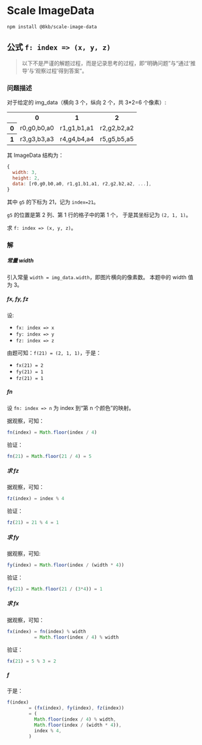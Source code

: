 # Scale ImageData

``` bash
npm install @8kb/scale-image-data
```

## 公式 `f: index => (x, y, z)`
> 以下不是严谨的解题过程，而是记录思考的过程，即“明确问题”与“通过‘推导’与‘观察过程’得到答案”。

### 问题描述
对于给定的 img_data（横向 3 个，纵向 2 个，共 3*2=6 个像素）:

<table>
  <tr>
    <th></th>
    <th>0</th>
    <th>1</th>
    <th>2</th>
  </tr>
  <tr>
    <th>0</th>
    <td>r0,g0,b0,a0</td>
    <td>r1,g1,b1,a1</td>
    <td>r2,g2,b2,a2</td>
  </tr>
  <tr>
    <th>1</th>
    <td>r3,g3,b3,a3</td>
    <td>r4,g4,b4,a4</td>
    <td>r5,g5,b5,a5</td>
  </tr>
</table>

其 ImageData 结构为：
``` js
{
  width: 3,
  height: 2,
  data: [r0,g0,b0,a0, r1,g1,b1,a1, r2,g2,b2,a2, ...],
}
```

其中 `g5` 的下标为 21，记为 `index=21`。

`g5` 的位置是第 2 列、第 1 行的格子中的第 1 个，
于是其坐标记为 `(2, 1, 1)`。

求 `f: index => (x, y, z)`。

### 解

##### 常量 width
引入常量 `width = img_data.width`，即图片横向的像素数。
本题中的 width 值 为 3。

##### *fx*, *fy*, *fz*

设:
+ `fx: index => x`
+ `fy: index => y`
+ `fz: index => z`

由题可知：`f(21) = (2, 1, 1)`，于是：
+ `fx(21) = 2`
+ `fy(21) = 1`
+ `fz(21) = 1`

##### *fn*
设 `fn: index => n` 为 index 到“第 n 个颜色”的映射。

据观察，可知：
``` js
fn(index) = Math.floor(index / 4)
```

验证：
``` js
fn(21) = Math.floor(21 / 4) = 5
```

##### 求 *fz*
据观察，可知：
``` js
fz(index) = index % 4
```

验证：
``` js
fz(21) = 21 % 4 = 1
```

##### 求 *fy*
据观察，可知:
``` js
fy(index) = Math.floor(index / (width * 4))
```

验证：
``` js
fy(21) = Math.floor(21 / (3*4)) = 1
```

##### 求 *fx*
据观察，可知：
``` js
fx(index) = fn(index) % width
          = Math.floor(index / 4) % width
```

验证：
``` js
fx(21) = 5 % 3 = 2
```

##### *f*
于是：
``` js
f(index)
        = (fx(index), fy(index), fz(index))
        = (
          Math.floor(index / 4) % width,
          Math.floor(index / (width * 4)),
          index % 4,
        )
```
